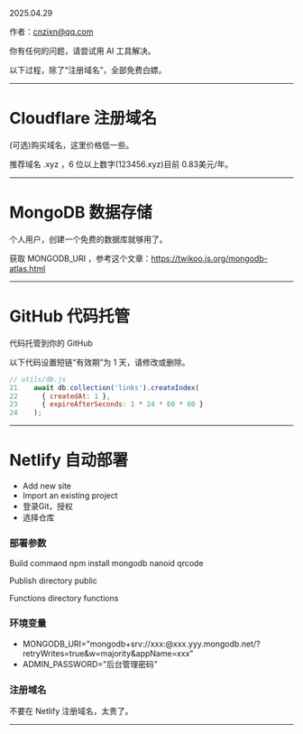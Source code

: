 2025.04.29

作者：cnzixn@qq.com

你有任何的问题，请尝试用 AI 工具解决。

以下过程，除了“注册域名”，全部免费白嫖。

------

# Cloudflare 注册域名

(可选)购买域名，这里价格低一些。  

推荐域名 .xyz ，6 位以上数字(123456.xyz)目前 0.83美元/年。  

-----

# MongoDB 数据存储

个人用户，创建一个免费的数据库就够用了。

获取 MONGODB_URI ，参考这个文章：https://twikoo.js.org/mongodb-atlas.html

-----

# GitHub 代码托管

代码托管到你的 GitHub 

以下代码设置短链“有效期”为 1 天，请修改或删除。
``` js
// utils/db.js
21    await db.collection('links').createIndex(
22      { createdAt: 1 },
23      { expireAfterSeconds: 1 * 24 * 60 * 60 }
24    );
```
-----

# Netlify 自动部署

  - Add new site
  - Import an existing project
  - 登录Git，授权
  - 选择仓库

### 部署参数

Build command
  npm install mongodb nanoid qrcode

Publish directory
  public

Functions directory
  functions

### 环境变量
  - MONGODB_URI="mongodb+srv://xxx:<pwd>@xxx.yyy.mongodb.net/?retryWrites=true&w=majority&appName=xxx"
  - ADMIN_PASSWORD="后台管理密码"

### 注册域名

不要在 Netlify 注册域名，太贵了。

-----


